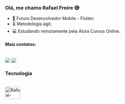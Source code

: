 ### Olá, me chamo Rafael Freire 😅

- 🚀 Futuro Desenvolvedor Mobile - Flutter;
- ⏳ Metodologia ágil;
- 💻 Estudando remotamente pela Alura Cursos Online.

#### Mais contatos:
<div style="display: inline_block"><br>
 <a href="https://www.linkedin.com/in/rafael-freire-58636023b/" target="_blank"><img src="https://img.shields.io/badge/-LinkedIn-%230077B5?style=for-the-badge&logo=linkedin&logoColor=white" target="_blank"></a> 
 <a href = "mailto:rafaelfreirecouto@gmail.com"><img src="https://img.shields.io/badge/-Gmail-%23333?style=for-the-badge&logo=gmail&logoColor=white" target="_blank"></a>
</div>


### Tecnologia

<div style="display: inline_block"><br>
  <img align="center" alt="Rafael-FLUTTER" height="40" width="50" src="C:\Users\rafae\Downloads\flutter.png">
 
  
</div>
